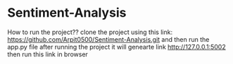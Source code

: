 # Sentiment-Analysis
How to run the project??
clone the project using this link: https://github.com/Arpit0500/Sentiment-Analysis.git
and then run the app.py file 
after running the project it will genearte link http://127.0.0.1:5002 then run this link in browser
